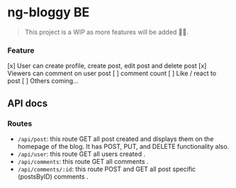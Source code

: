 # ng-bloggy BE

> This project is a WIP as more features will be added 👷🚧.

### Feature

[x] User can create profile, create post, edit post and delete post
[x] Viewers can comment on user post
[ ] comment count
[ ] Like / react to post
[ ] Others coming... 

## API docs

### Routes

- `/api/post`: this route GET all post created and displays them on the homepage of the blog. It has POST, PUT, and DELETE functionality also.
- `/api/user`: this route GET all users created .
- `/api/comments`: this route GET all comments .
- `/api/comments/:id`: this route POST and GET all post specific (postsByID) comments .

